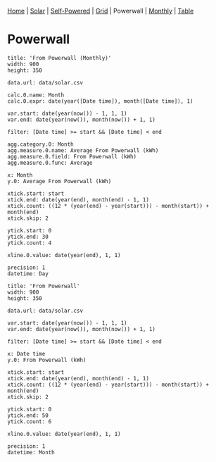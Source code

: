 [Home](#url=README.md) |
[Solar](#url=solar.md) |
[Self-Powered](#url=self-powered.md) |
[Grid](#url=grid.md) |
Powerwall |
[Monthly](#url=monthly.md) |
[Table](#url=table.md)


# Powerwall

~~~ line-chart
title: 'From Powerwall (Monthly)'
width: 900
height: 350

data.url: data/solar.csv

calc.0.name: Month
calc.0.expr: date(year([Date time]), month([Date time]), 1)

var.start: date(year(now()) - 1, 1, 1)
var.end: date(year(now()), month(now()) + 1, 1)

filter: [Date time] >= start && [Date time] < end

agg.category.0: Month
agg.measure.0.name: Average From Powerwall (kWh)
agg.measure.0.field: From Powerwall (kWh)
agg.measure.0.func: Average

x: Month
y.0: Average From Powerwall (kWh)

xtick.start: start
xtick.end: date(year(end), month(end) - 1, 1)
xtick.count: ((12 * (year(end) - year(start))) - month(start)) + month(end)
xtick.skip: 2

ytick.start: 0
ytick.end: 30
ytick.count: 4

xline.0.value: date(year(end), 1, 1)

precision: 1
datetime: Day
~~~

~~~ line-chart
title: 'From Powerwall'
width: 900
height: 350

data.url: data/solar.csv

var.start: date(year(now()) - 1, 1, 1)
var.end: date(year(now()), month(now()) + 1, 1)

filter: [Date time] >= start && [Date time] < end

x: Date time
y.0: From Powerwall (kWh)

xtick.start: start
xtick.end: date(year(end), month(end) - 1, 1)
xtick.count: ((12 * (year(end) - year(start))) - month(start)) + month(end)
xtick.skip: 2

ytick.start: 0
ytick.end: 50
ytick.count: 6

xline.0.value: date(year(end), 1, 1)

precision: 1
datetime: Month
~~~
